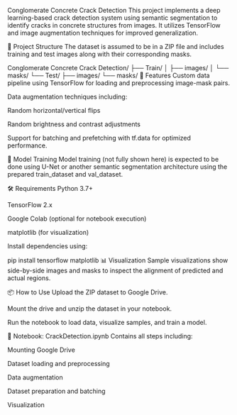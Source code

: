 Conglomerate Concrete Crack Detection
This project implements a deep learning-based crack detection system using semantic segmentation to identify cracks in concrete structures from images. It utilizes TensorFlow and image augmentation techniques for improved generalization.

📂 Project Structure
The dataset is assumed to be in a ZIP file and includes training and test images along with their corresponding masks.

Conglomerate Concrete Crack Detection/
├── Train/
│   ├── images/
│   └── masks/
└── Test/
    ├── images/
    └── masks/
🚀 Features
Custom data pipeline using TensorFlow for loading and preprocessing image-mask pairs.

Data augmentation techniques including:

Random horizontal/vertical flips

Random brightness and contrast adjustments

Support for batching and prefetching with tf.data for optimized performance.

🧠 Model Training
Model training (not fully shown here) is expected to be done using U-Net or another semantic segmentation architecture using the prepared train_dataset and val_dataset.

🛠️ Requirements
Python 3.7+

TensorFlow 2.x

Google Colab (optional for notebook execution)

matplotlib (for visualization)

Install dependencies using:

pip install tensorflow matplotlib
📊 Visualization
Sample visualizations show side-by-side images and masks to inspect the alignment of predicted and actual regions.

📦 How to Use
Upload the ZIP dataset to Google Drive.

Mount the drive and unzip the dataset in your notebook.

Run the notebook to load data, visualize samples, and train a model.

📁 Notebook: CrackDetection.ipynb
Contains all steps including:

Mounting Google Drive

Dataset loading and preprocessing

Data augmentation

Dataset preparation and batching

Visualization
